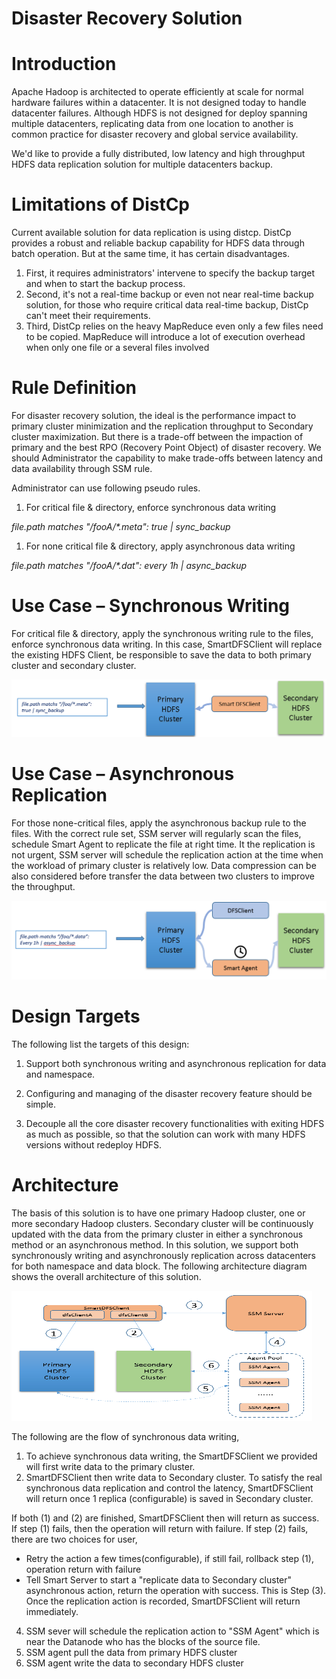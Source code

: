 # Disaster Recovery Solution

# Introduction

Apache Hadoop is architected to operate efficiently at scale for normal hardware failures within a datacenter. It is not designed today to handle datacenter failures. Although HDFS is not designed for deploy spanning multiple datacenters, replicating data from one location to another is common practice for disaster recovery and global service availability.

We&#39;d like to provide a fully distributed, low latency and high throughput HDFS data replication solution for multiple datacenters backup.

# Limitations of DistCp

Current available solution for data replication is using distcp. DistCp provides a robust and reliable backup capability for HDFS data through batch operation. But at the same time, it has certain disadvantages.

1. First, it requires administrators&#39; intervene to specify the backup target and when to start the backup process.
2. Second, it&#39;s not a real-time backup or even not near real-time backup solution, for those who require critical data real-time backup, DistCp can&#39;t meet their requirements.
3. Third, DistCp relies on the heavy MapReduce even only a few files need to be copied. MapReduce will introduce a lot of execution overhead when only one file or a several files involved

# Rule Definition

For disaster recovery solution, the ideal is the performance impact to primary cluster minimization and the replication throughput to Secondary cluster maximization. But there is a trade-off between the impaction of primary and the best RPO (Recovery Point Object) of disaster recovery. We should Administrator the capability to make trade-offs between latency and data availability through SSM rule.

Administrator can use following pseudo rules.

1. For critical file &amp; directory, enforce synchronous data writing

_file.path matches &quot;/fooA/\*.meta&quot;: true | sync\_backup_

1. For none critical file &amp; directory, apply asynchronous data writing

_file.path matches &quot;/fooA/\*.dat&quot;: every 1h | async\_backup_

# Use Case – Synchronous Writing

For critical file &amp; directory, apply the synchronous writing rule to the files, enforce synchronous data writing. In this case, SmartDFSClient will replace the existing HDFS Client, be responsible to save the data to both primary cluster and secondary cluster.

![](https://github.com/Intel-bigdata/SSM/blob/trunk/docs/sync-backup.png)
 
# Use Case – Asynchronous Replication

For those none-critical files, apply the asynchronous backup rule to the files. With the correct rule set, SSM server will regularly scan the files, schedule Smart Agent to replicate the file at right time. It the replication is not urgent, SSM server will schedule the replication action at the time when the workload of primary cluster is relatively low.  Data compression can be also considered before transfer the data between two clusters to improve the throughput.

![](https://github.com/Intel-bigdata/SSM/blob/trunk/docs/async-backup.png)

 
# Design Targets

The following list the targets of this design:

1. Support both synchronous writing and asynchronous replication for data and namespace.

2. Configuring and managing of the disaster recovery feature should be simple.

3. Decouple all the core disaster recovery functionalities with exiting HDFS as much as possible, so that the solution can work with many HDFS versions without redeploy HDFS.

# Architecture

The basis of this solution is to have one primary Hadoop cluster, one or more secondary Hadoop clusters.  Secondary cluster will be continuously updated with the data from the primary cluster in either a synchronous method or an asynchronous method. In this solution, we support both synchronously writing and asynchronously replication across datacenters for both namespace and data block. The following architecture diagram shows the overall architecture of this solution.

<img src="./high-level-disaster-recovery-arch.png" width="481" height="208" />


The following are the flow of synchronous data writing,

1. To achieve synchronous data writing, the SmartDFSClient we provided will first write data to the primary cluster.
2. SmartDFSClient then write data to Secondary cluster. To satisfy the real synchronous data replication and control the latency, SmartDFSClient will return once 1 replica (configurable) is saved in Secondary cluster.

If both (1) and (2) are finished, SmartDFSClient then will return as success.  If step (1) fails, then the operation will return with failure. If step (2) fails, there are two choices for user,

  - Retry the action a few times(configurable), if still fail, rollback step (1), operation return with failure
  - Tell Smart Server to start a &quot;replicate data to Secondary cluster&quot; asynchronous action, return the operation with success. This is Step (3). Once the replication action is recorded, SmartDFSClient will return immediately.

4. SSM sever will schedule the replication action to &quot;SSM Agent&quot; which is near the Datanode who has the blocks of the source file.
5. SSM agent pull the data from primary HDFS cluster
6. SSM agent write the data to secondary HDFS cluster
